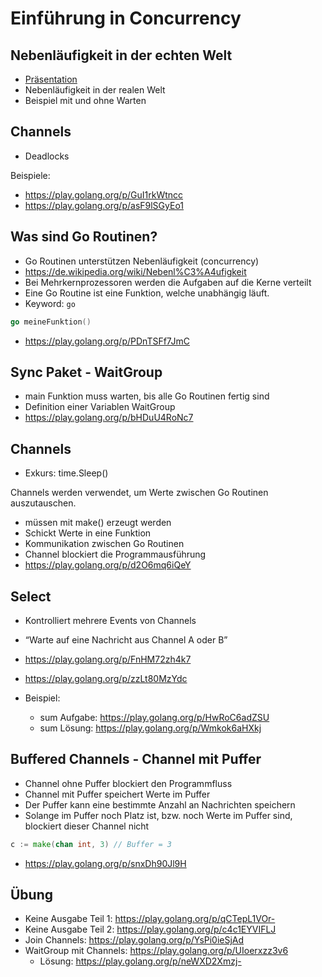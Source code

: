 # Einführung in Concurrency


## Nebenläufigkeit in der echten Welt

* [Präsentation](https://docs.google.com/presentation/d/1M7V8AVKFIANK0RYvViI-Hkwp-TNpV-L1kSjrPmfFyB4/edit?usp=sharing)
* Nebenläufigkeit in der realen Welt
* Beispiel mit und ohne Warten


## Channels

* Deadlocks

Beispiele:

* https://play.golang.org/p/GuI1rkWtncc 
* https://play.golang.org/p/asF9lSGyEo1 


## Was sind Go Routinen?

* Go Routinen unterstützen Nebenläufigkeit (concurrency)
* https://de.wikipedia.org/wiki/Nebenl%C3%A4ufigkeit 
* Bei Mehrkernprozessoren werden die Aufgaben auf die Kerne verteilt
* Eine Go Routine ist eine Funktion, welche unabhängig läuft. 
* Keyword: `go`

```go
go meineFunktion()
```

* https://play.golang.org/p/PDnTSFf7JmC 


## Sync Paket - WaitGroup

* main Funktion muss warten, bis alle Go Routinen fertig sind
* Definition einer Variablen WaitGroup
* https://play.golang.org/p/bHDuU4RoNc7 

## Channels

* Exkurs: time.Sleep()

Channels werden verwendet, um Werte zwischen Go Routinen auszutauschen. 

* müssen mit make() erzeugt werden
* Schickt Werte in eine Funktion
* Kommunikation zwischen Go Routinen
* Channel blockiert die Programmausführung
* https://play.golang.org/p/d2O6mq6iQeY 


## Select

* Kontrolliert mehrere Events von Channels
* “Warte auf eine Nachricht aus Channel A oder B”
* https://play.golang.org/p/FnHM72zh4k7 
* https://play.golang.org/p/zzLt80MzYdc 

* Beispiel: 
    * sum Aufgabe: https://play.golang.org/p/HwRoC6adZSU
    * sum Lösung: https://play.golang.org/p/Wmkok6aHXkj


## Buffered Channels - Channel mit Puffer

* Channel ohne Puffer blockiert den Programmfluss
* Channel mit Puffer speichert Werte im Puffer
* Der Puffer kann eine bestimmte Anzahl an Nachrichten speichern 
* Solange im Puffer noch Platz ist, bzw. noch Werte im Puffer sind, blockiert dieser Channel nicht

```go
c := make(chan int, 3) // Buffer = 3
```

* https://play.golang.org/p/snxDh90Jl9H 


## Übung
* Keine Ausgabe Teil 1: https://play.golang.org/p/qCTepL1VOr- 
* Keine Ausgabe Teil 2: https://play.golang.org/p/c4c1EYVIFLJ 
* Join Channels: https://play.golang.org/p/YsPi0ieSjAd 
* WaitGroup mit Channels: https://play.golang.org/p/UIoerxzz3v6 
    * Lösung: https://play.golang.org/p/neWXD2Xmzj- 